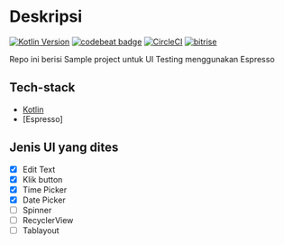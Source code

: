 # Deskripsi
[![Kotlin Version](https://img.shields.io/badge/Kotlin-1.3.50-blue.svg)](https://kotlinlang.org)
[![codebeat badge](https://codebeat.co/badges/8aa17d2d-2e38-4af6-b342-a24a636f6c3f)](https://codebeat.co/projects/github-com-pendi-qibee-android-testing-collection-master)
[![CircleCI](https://circleci.com/gh/pendi-qibee/android-testing-collection.svg?style=svg)](https://circleci.com/gh/pendi-qibee/android-testing-collection)
[![bitrise](https://app.bitrise.io/app/6a435d058ac36dd6/status.svg?token=p1fG-ID6VqGCHmWG211omg&branch=master)](https://app.bitrise.io/app/6a435d058ac36dd6#/builds)

Repo ini berisi Sample project untuk UI Testing menggunakan Espresso

## Tech-stack
* [Kotlin](https://kotlinlang.org/) 
* [Espresso]

## Jenis UI yang dites
* [x] Edit Text
* [x] Klik button
* [x] Time Picker
* [x] Date Picker
* [ ] Spinner
* [ ] RecyclerView
* [ ] Tablayout
